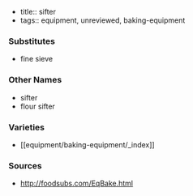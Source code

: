 - title:: sifter
- tags:: equipment, unreviewed, baking-equipment
### Substitutes
- fine sieve

### Other Names
* sifter
* flour sifter

### Varieties
* [[equipment/baking-equipment/_index]]

### Sources
* http://foodsubs.com/EqBake.html
